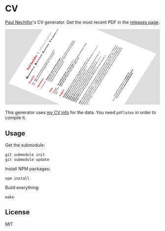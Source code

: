 # CV

[Paul Nechifor][hp]'s CV generator. Get the most recent PDF in the [releases
page][releases].

![CV screenshot](screenshot.png)

This generator uses [my CV info][cvinfo] for the data. You need `pdflatex` in
order to compile it.

## Usage

Get the submodule:

    git submodule init
    git submodule update

Install NPM packages:

    npm install

Build everything:

    make

## License

MIT

[hp]: http://nechifor.net
[releases]: https://github.com/paul-nechifor/cv/releases
[cvinfo]: https://github.com/paul-nechifor/nechifor-info
